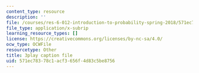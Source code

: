 ```yaml
---
content_type: resource
description: ''
file: /courses/res-6-012-introduction-to-probability-spring-2018/571ec78378c1acf3656f4d83c5be8756_strrrdJivco.srt
file_type: application/x-subrip
learning_resource_types: []
license: https://creativecommons.org/licenses/by-nc-sa/4.0/
ocw_type: OCWFile
resourcetype: Other
title: 3play caption file
uid: 571ec783-78c1-acf3-656f-4d83c5be8756
---
```

